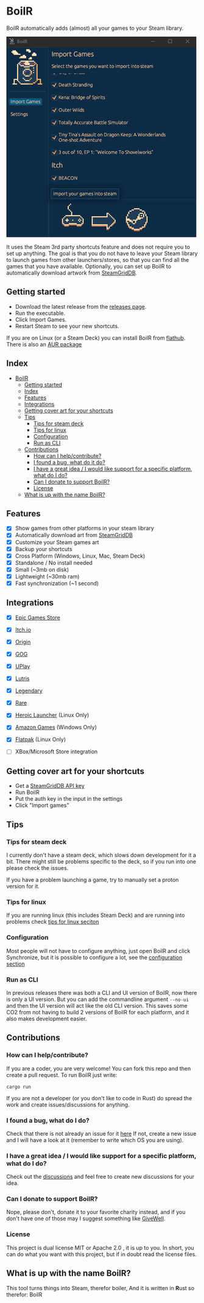 # BoilR

BoilR automatically adds (almost) all your games to your Steam library.

![BoilR Screenshot](screenshot_1.png)

It uses the Steam 3rd party shortcuts feature and does not require you to set up anything.
The goal is that you do not have to leave your Steam library to launch games from other launchers/stores, so that you can find all the games that you have available.
Optionally, you can set up BoilR to automatically download artwork from [SteamGridDB](https://www.steamgriddb.com/).

## Getting started
- Download the latest release from the [releases page](https://github.com/PhilipK/BoilR/releases).
- Run the executable.
- Click Import Games.
- Restart Steam to see your new shortcuts.

If you are on Linux (or a Steam Deck) you can install BoilR from [flathub](https://flathub.org/apps/details/io.github.philipk.boilr).
There is also an [AUR package](https://aur.archlinux.org/packages/steam-boilr-gui)

## Index
- [BoilR](#boilr)
  - [Getting started](#getting-started)
  - [Index](#index)
  - [Features](#features)
  - [Integrations](#integrations)
  - [Getting cover art for your shortcuts](#getting-cover-art-for-your-shortcuts)
  - [Tips](#tips)
    - [Tips for steam deck](#tips-for-steam-deck)
    - [Tips for linux](#tips-for-linux)
    - [Configuration](#configuration)
    - [Run as CLI](#run-as-cli)
  - [Contributions](#contributions)
    - [How can I help/contribute?](#how-can-i-helpcontribute)
    - [I found a bug, what do it do?](#i-found-a-bug-what-do-it-do)
    - [I have a great idea / I would like support for a specific platform, what do I do?](#i-have-a-great-idea--i-would-like-support-for-a-specific-platform-what-do-i-do)
    - [Can I donate to support BoilR?](#can-i-donate-to-support-boilr)
    - [License](#license)
  - [What is up with the name BoilR?](#what-is-up-with-the-name-boilr)


## Features

- [x] Show games from other platforms in your steam library
- [x] Automatically download art from [SteamGridDB](https://www.steamgriddb.com/)
- [x] Customize your Steam games art
- [x] Backup your shortcuts
- [x] Cross Platform (Windows, Linux, Mac, Steam Deck)
- [x] Standalone / No install needed
- [x] Small (~3mb on disk)
- [x] Lightweight (~30mb ram)
- [x] Fast synchronization (~1 second)

## Integrations

- [x] [Epic Games Store](https://www.epicgames.com/)
- [x] [Itch.io](https://itch.io/app)
- [x] [Origin](https://www.origin.com)
- [x] [GOG](https://www.gog.com/galaxy)
- [x] [UPlay](https://ubisoftconnect.com)
- [x] [Lutris](https://github.com/lutris/lutris)
- [x] [Legendary](https://github.com/derrod/legendary)
- [x] [Rare](https://github.com/Dummerle/Rare/releases)
- [x] [Heroic Launcher](https://github.com/Heroic-Games-Launcher/HeroicGamesLauncher) (Linux Only)
- [x] [Amazon Games](https://gaming.amazon.com) (Windows Only)
- [x] [Flatpak](https://flathub.org/) (Linux Only)
- [ ] XBox/Microsoft Store integration


## Getting cover art for your shortcuts

- Get a [SteamGridDB API key](https://www.steamgriddb.com/profile/preferences/api)
- Run BoilR
- Put the auth key in the input in the settings
- Click "Import games"


## Tips 

### Tips for steam deck

I currently don't have a steam deck, which slows down development for it a bit.
There might still be problems specific to the deck, so if you run into one please check the issues.

If you have a problem launching a game, try to manually set a proton version for it.

### Tips for linux

If you are running linux (this includes Steam Deck) and are running into problems check [tips for linux seciton](tips_for_linux.md)

### Configuration

Most people will not have to configure anything, just open BoilR and click Synchronize, but it is possible to configure a lot, see the [configuration section](configuration.md)

### Run as CLI

In previous releases there was both a CLI and UI version of BoilR, now there is only a UI version.
But you can add the commandline argument ``--no-ui`` and then the UI version will act like the old CLI version.
This saves some CO2 from not having to build 2 versions of BoilR for each platform, and it also makes development easier.

## Contributions 

### How can I help/contribute?
If you are a coder, you are very welcome! You can fork this repo and then create a pull request.
To run BoilR just write:

```shell
cargo run
```

If you are not a developer (or you don't like to code in Rust) do spread the work and create issues/discussions for anything.

### I found a bug, what do I do?
Check that there is not already an issue for it [here](https://github.com/PhilipK/BoilR/issues)
If not, create a new issue and I will have a look at it (remember to write which OS you are using).

### I have a great idea / I would like support for a specific platform, what do I do?
Check out the [discussions](https://github.com/PhilipK/BoilR/discussions) and feel free to create new discussions for your idea.


### Can I donate to support BoilR?
Nope, please don't, donate it to your favorite charity instead, and if you don't have one of those may I suggest something like [GiveWell](https://www.givewell.org/).

### License
This project is dual license MIT or Apache 2.0 , it is up to you. In short, you can do what you want with this project, but if in doubt read the license files.

## What is up with the name BoilR?
This tool turns things into Steam, therefor boiler, And it is written in **R**ust so therefor: BoilR
